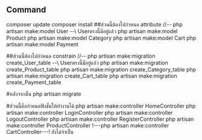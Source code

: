 ## Command
composer update
composer install
##ส่วนนี้ต้องไปกำหนด attribute 
//-- php artisan make:model User --\\ Userตรงนี้มีอยู่แล้ว
php artisan make:model Product
php artisan make:model Category
php artisan make:model Cart
php artisan make:model Payment

##ส่วนนี้ต้องไปกำหนด constrain
//-- php artisan make:migration create_User_table --\\ Userตรงนี้มีอยู่แล้ว
php artisan make:migration create_Product_table
php artisan make:migration create_Category_table
php artisan make:migration create_Cart_table
php artisan make:migration create_Payment_table

#หลังจากนั้น
php artisan migrate

#ส่วนนี้คือกำหนดฟังชั่นให้ทำงานได้
php artisan make:controller HomeController
php artisan make:controller LoginController
php artisan make:controller LogoutController
php artisan make:controller RegisterController
php artisan make:controller ProductController
!---php artisan make:controller CartController---! ยังไม่จำเป็น

